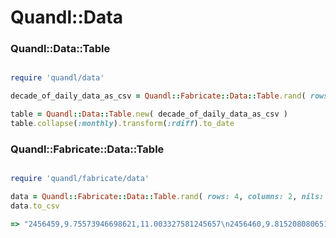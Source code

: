 # Quandl::Data

### Quandl::Data::Table

```ruby

require 'quandl/data'

decade_of_daily_data_as_csv = Quandl::Fabricate::Data::Table.rand( rows: 3650, columns: 4, nils: false ).to_csv

table = Quandl::Data::Table.new( decade_of_daily_data_as_csv )
table.collapse(:monthly).transform(:rdiff).to_date

```


### Quandl::Fabricate::Data::Table

```ruby

require 'quandl/fabricate/data'

data = Quandl::Fabricate::Data::Table.rand( rows: 4, columns: 2, nils: false )
data.to_csv

=> "2456459,9.75573946698621,11.003327581245657\n2456460,9.815208080651333,11.06123640714187\n2456461,9.85055418685121,11.054083764705883\n2456462,9.915882352941177,10.96635294117647\n"

```